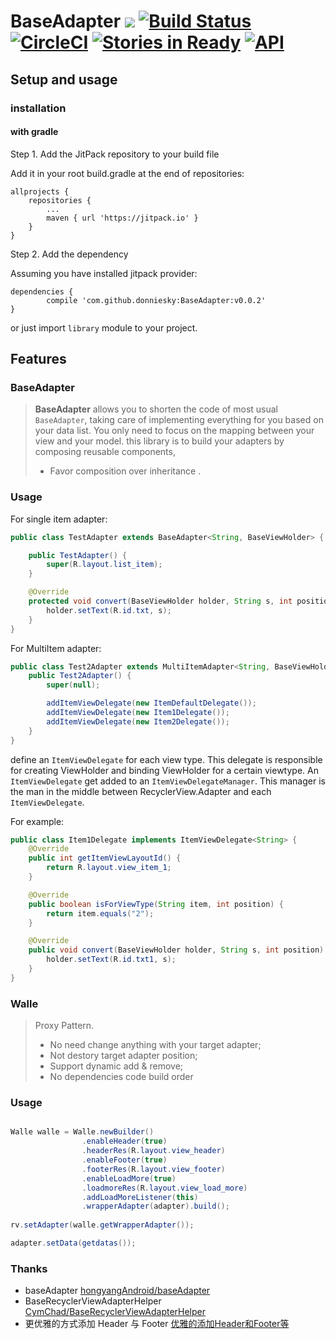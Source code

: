 # BaseAdapter [![](https://jitpack.io/v/donniesky/BaseAdapter.svg)](https://jitpack.io/#donniesky/BaseAdapter)  [![Build Status](https://travis-ci.org/donniesky/BaseAdapter.svg?branch=master)](https://travis-ci.org/donniesky/BaseAdapter)  [![CircleCI](https://circleci.com/gh/donniesky/BaseAdapter/tree/master.svg?style=svg)](https://circleci.com/gh/donniesky/BaseAdapter/tree/master)  [![Stories in Ready](https://badge.waffle.io/donniesky/BaseAdapter.png?label=ready&title=Ready)](https://waffle.io/donniesky/BaseAdapter?utm_source=badge)  [![API](https://img.shields.io/badge/API-14%2B-blue.svg?style=flat)](https://android-arsenal.com/api?level=14)

## Setup and usage
### installation

#### with gradle

Step 1. Add the JitPack repository to your build file

Add it in your root build.gradle at the end of repositories:
```GRADLE
allprojects {
	repositories {
		...
		maven { url 'https://jitpack.io' }
	}
}
```
Step 2. Add the dependency

Assuming you have installed jitpack provider:
```GRADLE
dependencies {
        compile 'com.github.donniesky:BaseAdapter:v0.0.2'
}
```

or just import `library` module to your project.

## Features

### BaseAdapter
> **BaseAdapter** allows you to shorten the code of most usual ```BaseAdapter```, taking care of implementing everything for you based on your data list. You only need to focus on the mapping between your view and your model.
> this library is to build your adapters by composing reusable components, 
> * Favor composition over inheritance .

### Usage

For single item adapter:

```JAVA
public class TestAdapter extends BaseAdapter<String, BaseViewHolder> {

    public TestAdapter() {
        super(R.layout.list_item);
    }

    @Override
    protected void convert(BaseViewHolder holder, String s, int position) {
        holder.setText(R.id.txt, s);
    }
}
```

For MultiItem adapter:

```JAVA
public class Test2Adapter extends MultiItemAdapter<String, BaseViewHolder> {
    public Test2Adapter() {
        super(null);

        addItemViewDelegate(new ItemDefaultDelegate());
        addItemViewDelegate(new Item1Delegate());
        addItemViewDelegate(new Item2Delegate());
    }
}
```
define an `ItemViewDelegate` for each view type. This delegate is responsible for creating ViewHolder and binding ViewHolder for a certain viewtype. An `ItemViewDelegate` get added to an `ItemViewDelegateManager`. This manager is the man in the middle between RecyclerView.Adapter and each `ItemViewDelegate`.

For example:

```JAVA
public class Item1Delegate implements ItemViewDelegate<String> {
    @Override
    public int getItemViewLayoutId() {
        return R.layout.view_item_1;
    }

    @Override
    public boolean isForViewType(String item, int position) {
        return item.equals("2");
    }

    @Override
    public void convert(BaseViewHolder holder, String s, int position) {
        holder.setText(R.id.txt1, s);
    }
}
```

### Walle
> Proxy Pattern.
> 
> * No need change anything with your target adapter;
> * Not destory target adapter position;
> * Support dynamic add & remove;
> * No dependencies code build order

### Usage

```JAVA

Walle walle = Walle.newBuilder()
                .enableHeader(true)
                .headerRes(R.layout.view_header)
                .enableFooter(true)
                .footerRes(R.layout.view_footer)
                .enableLoadMore(true)
                .loadmoreRes(R.layout.view_load_more)
                .addLoadMoreListener(this)
                .wrapperAdapter(adapter).build();
		
rv.setAdapter(walle.getWrapperAdapter());

adapter.setData(getdatas());

```

### Thanks
* baseAdapter [hongyangAndroid/baseAdapter](https://github.com/hongyangAndroid/baseAdapter)
* BaseRecyclerViewAdapterHelper [CymChad/BaseRecyclerViewAdapterHelper](https://github.com/CymChad/BaseRecyclerViewAdapterHelper)
* 更优雅的方式添加 Header 与 Footer [优雅的添加Header和Footer等](http://www.woaitqs.cc/android/2017/04/11/new-way-to-add-header-and-footer)
